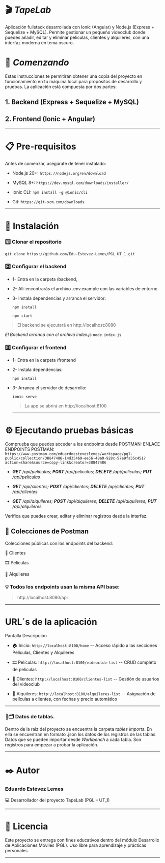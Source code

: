 # 🎬 _TapeLab_
 Aplicación fullstack desarrollada con Ionic (Angular) y Node.js (Express + Sequelize + MySQL).
Permite gestionar un pequeño videoclub donde puedes añadir, editar y eliminar películas, clientes y alquileres, con una interfaz moderna en tema oscuro.


# 🚀 _Comenzando_
Estas instrucciones te permitirán obtener una copia del proyecto en funcionamiento en tu máquina local para propósitos de desarrollo y pruebas.
La aplicación está compuesta por dos partes:

  ## **1.** Backend (Express + Sequelize + MySQL) 
  ## **2.** Frontend (Ionic + Angular) </h2>

  ---

 # 📋 Pre-requisitos

Antes de comenzar, asegúrate de tener instalado:

- Node.js 20+: `https://nodejs.org/en/download`

- MySQL 8+: `https://dev.mysql.com/downloads/installer/`

- Ionic CLI: `npm install -g @ionic/cli`
  
- Git: `https://git-scm.com/downloads`

---

# 🔧 Instalación
### 1️⃣ Clonar el repositorio

`git clone https://github.com/Edu-Estevez-Lemes/PGL_UT_1.git`


### 2️⃣ Configurar el backend

- 1- Entra en la carpeta /backend,
- 2- Allí encontrarás el archivo .env.example con las variables de entorno.
- 3- Instala dependencias y arranca el servidor:
  
    `npm install`
  
    `npm start`

> El backend se ejecutará en http://localhost:8080

_El Backend arranca con el archivo index.js_ `node index.js`

### 3️⃣ Configurar el frontend

- 1- Entra en la carpeta /frontend

- 2- Instala dependencias:

  `npm install`
- 3- Arranca el servidor de desarrollo:

  `ionic serve`

  > La app se abrirá en http://localhost:8100

  ---

# ⚙️ Ejecutando pruebas básicas

Comprueba que puedes acceder a los endpoints desde POSTMAN:
ENLACE ENDPOINTS POSTMAN: `https://www.postman.com/eduardoestevezlemes/workspace/pgl-public/collection/38847486-14d35469-ee56-48a9-928c-57e9fa55c451?action=share&source=copy-link&creator=38847486`


- _**GET** /api/peliculas; **POST** /api/peliculas; **DELETE** /api/peliculas; **PUT** /api/peliculas_

- _**GET** /api/clientes; **POST** /api/clientes; **DELETE** /api/clientes; **PUT** /api/clientes_

- _**GET** /api/alquileres; **POST** /api/alquileres; **DELETE** /api/alquileres; **PUT** /api/alquileres_

Verifica que puedes crear, editar y eliminar registros desde la interfaz.

## 🧪 Colecciones de Postman

Colecciones públicas con los endpoints del backend:

📁 Clientes

🎞️ Películas

🛒 Alquileres

### 💡 Todos los endpoints usan la misma API base:
> http://localhost:8080/api

---

# URL´s de la aplicación

Pantalla	Descripción
- 🏠 Inicio: `http://localhost:8100/home`	-- Acceso rápido a las secciones Películas, Clientes y Alquileres

- 🎞️ Películas: `http://localhost:8100/videoclub-list`	-- CRUD completo de películas

- 👥 Clientes: `http://localhost:8100/clientes-list`	 -- Gestión de usuarios del videoclub

- 🛒 Alquileres: `http://localhost:8100/alquileres-list` 	-- Asignación de películas a clientes, con fechas y precio automático


---

### 💾🗂️ Datos de tablas.

Dentro de la raiz del proyecto se encuentra la carpeta _tables imports_. En ella se encuentran en formato .json los datos de los registros de las tablas. Datos que se pueden importar desde _Workbench_ a cada tabla.
Son registros para empezar a probar la aplicación.

---


# ✒️ Autor

### Eduardo Estévez Lemes
💻 Desarrollador del proyecto TapeLab (PGL – UT_1)

---

# 📜 Licencia

Este proyecto se entrega con fines educativos dentro del módulo Desarrollo de Aplicaciones Móviles (PGL).
Uso libre para aprendizaje y prácticas personales.

---


